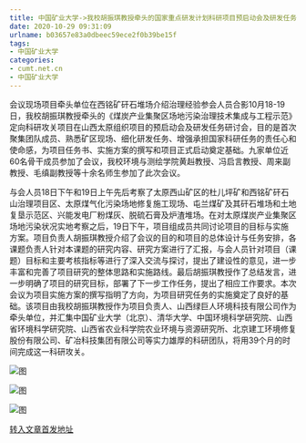 ```yaml
---
title: 中国矿业大学->我校胡振琪教授牵头的国家重点研发计划科研项目预启动会及研发任务研讨会在山西太原召开 | cumt.net.cn
date: 2020-10-29 09:31:09
urlname: b03657e83a0dbeec59ece2f0b39be15f
tags: 
- 中国矿业大学
categories:
- cumt.net.cn
- 中国矿业大学
---
```

会议现场项目牵头单位在西铭矿矸石堆场介绍治理经验参会人员合影10月18-19日，我校胡振琪教授牵头的《煤炭产业集聚区场地污染治理技术集成与工程示范》定向科研攻关项目在山西太原组织项目的预启动会及研发任务研讨会，目的是首次聚集团队成员、熟悉矿区现场、细化研发任务、增强承担国家科研任务的责任心和使命感，为项目任务书、实施方案的撰写和项目正式启动奠定基础。九家单位近60名骨干成员参加了会议，我校环境与测绘学院黄赳教授、冯启言教授、周来副教授、毛缜副教授等十余名师生参加了此次会议。

与会人员18日下午和19日上午先后考察了太原西山矿区的杜儿坪矿和西铭矿矸石山治理项目区、太原煤气化污染场地修复施工现场、屯兰煤矿及其矸石堆场和土地复垦示范区、兴能发电厂粉煤灰、脱硫石膏及炉渣堆场。在对太原煤炭产业集聚区场地污染状况实地考察之后，19日下午，项目组成员共同讨论项目的目标与实施方案。项目负责人胡振琪教授介绍了会议的目的和项目的总体设计与任务安排，各课题负责人针对本课题的研究内容、研究方案进行了汇报，与会人员针对项目（课题）目标和主要考核指标等进行了深入交流与探讨，提出了建设性的意见，进一步丰富和完善了项目研究的整体思路和实施路线。最后胡振琪教授作了总结发言，进一步明确了项目的研究目标，部署了下一步工作任务，提出了相应工作要求。本次会议为项目实施方案的撰写指明了方向，为项目研究任务的实施奠定了良好的基础。该项目由我校胡振琪教授作为项目负责人、山西绿巨人环境科技有限公司作为牵头单位，并汇集中国矿业大学（北京）、清华大学、中国环境科学研究院、山西省环境科学研究院、山西省农业科学院农业环境与资源研究所、北京建工环境修复股份有限公司、矿冶科技集团有限公司等实力雄厚的科研团队，将用39个月的时间完成这一科研攻关。

![图](http://xwzx.cumt.edu.cn/_upload/article/images/fc/7f/f3ae2c0d4652bf9226f4260d4fc7/86b4a9be-7817-4a95-a274-56f58bb51a4a.jpg)

![图](http://xwzx.cumt.edu.cn/_upload/article/images/fc/7f/f3ae2c0d4652bf9226f4260d4fc7/43f6c503-f022-40c9-a037-8d3814c626b7.jpg)

![图](http://xwzx.cumt.edu.cn/_upload/article/images/fc/7f/f3ae2c0d4652bf9226f4260d4fc7/78bf1ea9-598f-4d34-af83-e407a43c0d3f.jpg)

[转入文章首发地址](http://xwzx.cumt.edu.cn/d6/22/c523a579106/page.htm)